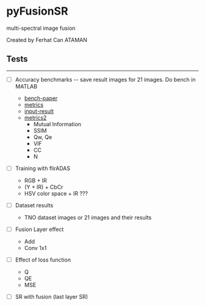 # pyFusionSR
multi-spectral image fusion 

Created by Ferhat Can ATAMAN

## Tests
--- 

- [ ] Accuracy benchmarks -- save result images for 21 images. Do bench in MATLAB
  - [bench-paper](https://arxiv.org/pdf/2002.03322.pdf) 
  - [metrics](https://github.com/zhengliu6699/imageFusionMetrics)
  - [input-result](https://github.com/xingchenzhang/VIFB) 
  - [metrics2](https://github.com/noonelikechu/image-fusion-evalution)
    - Mutual Information
    - SSIM
    - Qw, Qe
    - VIF
    - CC
    - N
    
- [ ] Training with flirADAS
    - RGB + IR
    - (Y + IR) + CbCr
    - HSV color space + IR ???
    
- [ ] Dataset results 
    - TNO dataset images or 21 images and their results
    
- [ ] Fusion Layer effect
    - Add
    - Conv 1x1
    
- [ ] Effect of loss function 
    - Q
    - QE
    - MSE
    
- [ ] SR with fusion (last layer SR)

